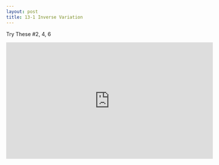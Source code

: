 ```yaml
---
layout: post
title: 13-1 Inverse Variation
---
```

Try These #2, 4, 6
<iframe width="560" height="315" src="https://www.youtube.com/embed/_1y_oOmvPxo" frameborder="0" allow="autoplay; encrypted-media" allowfullscreen></iframe>
